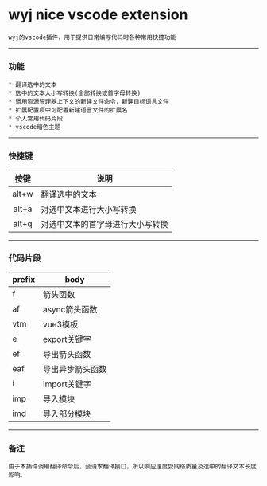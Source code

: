 # wyj nice vscode extension
    wyj的vscode插件，用于提供日常编写代码时各种常用快捷功能
--- 
### 功能
    * 翻译选中的文本
    * 选中的文本大小写转换(全部转换或首字母转换)
    * 调用资源管理器上下文的新建文件命令，新建目标语言文件
    * 扩展配置项中可配置新建语言文件的扩展名
    * 个人常用代码片段
    * vscode暗色主题
--- 
### 快捷键

  | 按键  | 说明                             |
  | :---: | -------------------------------- |
  | alt+w | 翻译选中的文本                   |
  | alt+a | 对选中文本进行大小写转换         |
  | alt+q | 对选中文本的首字母进行大小写转换 |
---
### 代码片段
  | prefix | body             |
  | ------ | ---------------- |
  | f      | 箭头函数         |
  | af     | async箭头函数    |
  | vtm    | vue3模板         |
  | e      | export关键字     |
  | ef     | 导出箭头函数     |
  | eaf    | 导出异步箭头函数 |
  | i      | import关键字     |
  | imp    | 导入模块         |
  | imd    | 导入部分模块     |
--- 
### 备注
    由于本插件调用翻译命令后，会请求翻译接口，所以响应速度受网络质量及选中的翻译文本长度影响。

